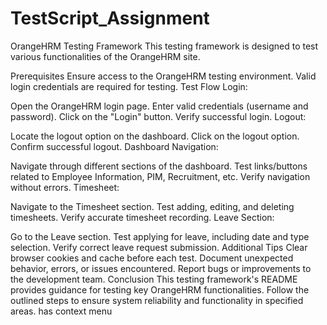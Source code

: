 # TestScript_Assignment
OrangeHRM Testing Framework
This testing framework is designed to test various functionalities of the OrangeHRM site.

Prerequisites
Ensure access to the OrangeHRM testing environment.
Valid login credentials are required for testing.
Test Flow
Login:

Open the OrangeHRM login page.
Enter valid credentials (username and password).
Click on the "Login" button.
Verify successful login.
Logout:

Locate the logout option on the dashboard.
Click on the logout option.
Confirm successful logout.
Dashboard Navigation:

Navigate through different sections of the dashboard.
Test links/buttons related to Employee Information, PIM, Recruitment, etc.
Verify navigation without errors.
Timesheet:

Navigate to the Timesheet section.
Test adding, editing, and deleting timesheets.
Verify accurate timesheet recording.
Leave Section:

Go to the Leave section.
Test applying for leave, including date and type selection.
Verify correct leave request submission.
Additional Tips
Clear browser cookies and cache before each test.
Document unexpected behavior, errors, or issues encountered.
Report bugs or improvements to the development team.
Conclusion
This testing framework's README provides guidance for testing key OrangeHRM functionalities. Follow the outlined steps to ensure system reliability and functionality in specified areas. has context menu
